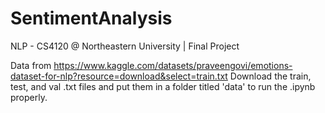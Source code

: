 # SentimentAnalysis
NLP - CS4120 @ Northeastern University | Final Project

Data from https://www.kaggle.com/datasets/praveengovi/emotions-dataset-for-nlp?resource=download&select=train.txt
Download the train, test, and val .txt files and put them in a folder titled 'data' to run the .ipynb properly.
